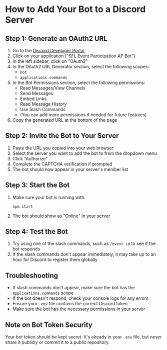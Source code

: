 # How to Add Your Bot to a Discord Server

## Step 1: Generate an OAuth2 URL

1. Go to the [Discord Developer Portal](https://discord.com/developers/applications)
2. Click on your application ("SFL Event Participation AP Bot")
3. In the left sidebar, click on "OAuth2"
4. In the OAuth2 URL Generator section, select the following scopes:
   - `bot`
   - `applications.commands`
5. In the Bot Permissions section, select the following permissions:
   - Read Messages/View Channels
   - Send Messages
   - Embed Links
   - Read Message History
   - Use Slash Commands
   - (You can add more permissions if needed for future features)
6. Copy the generated URL at the bottom of the page

## Step 2: Invite the Bot to Your Server

1. Paste the URL you copied into your web browser
2. Select the server you want to add the bot to from the dropdown menu
3. Click "Authorize"
4. Complete the CAPTCHA verification if prompted
5. The bot should now appear in your server's member list

## Step 3: Start the Bot

1. Make sure your bot is running with:
   ```
   npm start
   ```
2. The bot should show as "Online" in your server

## Step 4: Test the Bot

1. Try using one of the slash commands, such as `/event id` to see if the bot responds
2. If the slash commands don't appear immediately, it may take up to an hour for Discord to register them globally

## Troubleshooting

- If slash commands don't appear, make sure the bot has the `applications.commands` scope
- If the bot doesn't respond, check your console logs for any errors
- Ensure your `.env` file contains the correct Discord token
- Make sure the bot has the necessary permissions in your server

## Note on Bot Token Security

Your bot token should be kept secret. It's already in your `.env` file, but never share it publicly or commit it to a public repository.